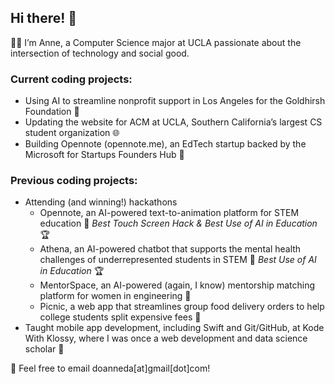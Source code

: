 ## Hi there! 💫

👩‍💻 I’m Anne, a Computer Science major at UCLA passionate about the intersection of technology and social good.

### Current coding projects:
 - Using AI to streamline nonprofit support in Los Angeles for the Goldhirsh Foundation 🤝
 - Updating the website for ACM at UCLA, Southern California’s largest CS student organization 🌐
 - Building Opennote (opennote.me), an EdTech startup backed by the Microsoft for Startups Founders Hub 👀


### Previous coding projects:
- Attending (and winning!) hackathons
  - Opennote, an AI-powered text-to-animation platform for STEM education 🌱 _Best Touch Screen Hack & Best Use of AI in Education_ 🏆
  - Athena, an AI-powered chatbot that supports the mental health challenges of underrepresented students in STEM 💟 _Best Use of AI in Education_ 🏆
  - MentorSpace, an AI-powered (again, I know) mentorship matching platform for women in engineering 🌌
  - Picnic, a web app that streamlines group food delivery orders to help college students split expensive fees 🧺
- Taught mobile app development, including Swift and Git/GitHub, at Kode With Klossy, where I was once a web development and data science scholar 📱

📩 Feel free to email doanneda[at]gmail[dot]com!

<!--
**doanneda/doanneda** is a ✨ _special_ ✨ repository because its `README.md` (this file) appears on your GitHub profile.

Here are some ideas to get you started:

- 🔭 I’m currently working on ...
- 🌱 I’m currently learning ...
- 👯 I’m looking to collaborate on ...
- 🤔 I’m looking for help with ...
- 💬 Ask me about ...
- 📫 How to reach me: ...
- 😄 Pronouns: ...
- ⚡ Fun fact: ...
-->
